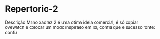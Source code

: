 # Repertorio-2
Descrição
Mano xadrez 2 é uma otima ideia comercial, é só copiar ovewatch e colocar um modo inspirado em lol, confia que é sucesso
fonte: confia

